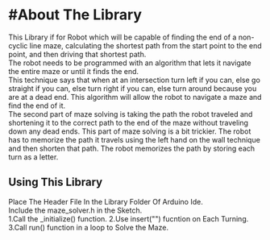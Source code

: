 #About The Library
=

This Library if for Robot which will be capable of finding the end of a non-cyclic line maze, calculating the shortest path from the start point to the end point, and then driving that shortest path.  
The robot needs to be programmed with an algorithm that lets it navigate the entire maze or until it finds the end.  
This technique says that when at an intersection turn left if you can, else go straight if you can, else turn right if you can, else turn around because you are at a dead end. This algorithm will allow the robot to navigate a maze and find the end of it.  
The second part of maze solving is taking the path the robot traveled and shortening it to the correct path to the end of the maze without traveling down any dead ends. This part of maze solving is a bit trickier. The robot has to memorize the path it travels using the left hand on the wall technique and then shorten that path. The robot memorizes the path by storing each turn as a letter.  

Using This Library  
-
Place The Header File In the Library Folder Of Arduino Ide.  
Include the maze_solver.h in the Sketch.  
1.Call the _initialize() function.
2.Use insert("<turn direction>") fucntion on Each Turning.
3.Call run() function in a loop to Solve the Maze.
